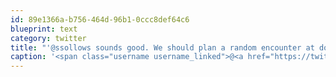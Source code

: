 ```yaml
---
id: 89e1366a-b756-464d-96b1-0ccc8def64c6
blueprint: text
category: twitter
title: "'@ssollows sounds good. We should plan a random encounter at docs"
caption: '<span class="username username_linked">@<a href="https://twitter.com/ssollows" title="Scott Sollows">ssollows</a></span> sounds good. We should plan a random encounter at docs'
---
```

